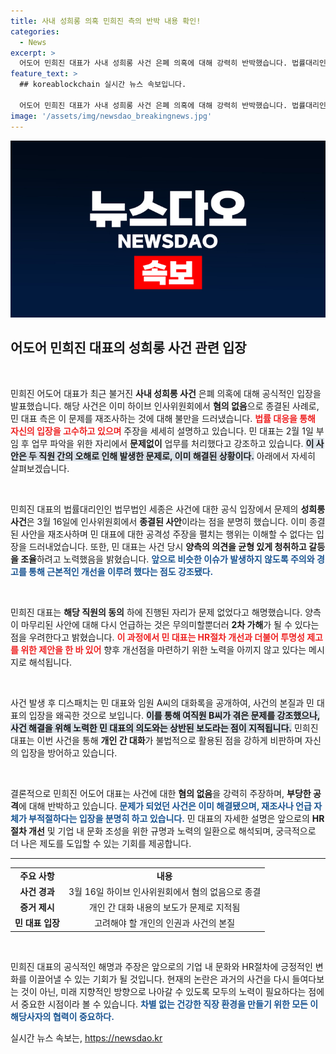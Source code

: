 ```yaml
---
title: 사내 성희롱 의혹 민희진 측의 반박 내용 확인!
categories:
  - News
excerpt: >
  어도어 민희진 대표가 사내 성희롱 사건 은폐 의혹에 대해 강력히 반박했습니다. 법률대리인은 사건이 이미 종결됐다고 주장하며, 재조사가 부당하다고 밝혔습니다. 진실은 무엇일까요? 클릭하여 모든 사실을 확인하세요!
feature_text: >
  ## koreablockchain 실시간 뉴스 속보입니다.

  어도어 민희진 대표가 사내 성희롱 사건 은폐 의혹에 대해 강력히 반박했습니다. 법률대리인은 사건이 이미 종결됐다고 주장하며, 재조사가 부당하다고 밝혔습니다. 진실은 무엇일까요? 클릭하여 모든 사실을 확인하세요!
image: '/assets/img/newsdao_breakingnews.jpg'
---
```


<p><img src="/assets/img/newsdao_breakingnews.jpg" alt="koreablockchain 속보" /></p>

<h2 data-ke-size="size26">어도어 민희진 대표의 성희롱 사건 관련 입장</h2>

<p data-ke-size="size16">&nbsp;</p>

<p>민희진 어도어 대표가 최근 불거진 <strong>사내 성희롱 사건</strong> 은폐 의혹에 대해 공식적인 입장을 발표했습니다. 해당 사건은 이미 하이브 인사위원회에서 <strong>혐의 없음</strong>으로 종결된 사례로, 민 대표 측은 이 문제를 재조사하는 것에 대해 불만을 드러냈습니다. <b><span style="color: #ee2323;">법률 대응을 통해 자신의 입장을 고수하고 있으며</span></b> 주장을 세세히 설명하고 있습니다. 민 대표는 2월 1일 부임 후 업무 파악을 위한 자리에서 <strong>문제없이</strong> 업무를 처리했다고 강조하고 있습니다. <b><span style="background-color: #21538527;">이 사안은 두 직원 간의 오해로 인해 발생한 문제로, 이미 해결된 상황이다.</span></b> 아래에서 자세히 살펴보겠습니다.</p>

<p data-ke-size="size16">&nbsp;</p>

<p>민희진 대표의 법률대리인인 법무법인 세종은 사건에 대한 공식 입장에서 문제의 <strong>성희롱 사건</strong>은 3월 16일에 인사위원회에서 <strong>종결된 사안</strong>이라는 점을 분명히 했습니다. 이미 종결된 사안을 재조사하며 민 대표에 대한 공격성 주장을 펼치는 행위는 이해할 수 없다는 입장을 드러내었습니다. 또한, 민 대표는 사건 당시 <strong>양측의 의견을 균형 있게 청취하고 갈등을 조율</strong>하려고 노력했음을 밝혔습니다. <b><span style="color: #1a5490;">앞으로 비슷한 이슈가 발생하지 않도록 주의와 경고를 통해 근본적인 개선을 이루려 했다는 점도 강조됐다.</span></b></p>

<p data-ke-size="size16">&nbsp;</p>

<p>민희진 대표는 <strong>해당 직원의 동의</strong> 하에 진행된 자리가 문제 없었다고 해명했습니다. 양측이 마무리된 사안에 대해 다시 언급하는 것은 무의미할뿐더러 <strong>2차 가해</strong>가 될 수 있다는 점을 우려한다고 밝혔습니다. <b><span style="color: #ee2323;">이 과정에서 민 대표는 HR절차 개선과 더불어 투명성 제고를 위한 제안을 한 바 있어</span></b> 향후 개선점을 마련하기 위한 노력을 아끼지 않고 있다는 메시지로 해석됩니다.</p>

<p data-ke-size="size16">&nbsp;</p>

<p>사건 발생 후 디스패치는 민 대표와 임원 A씨의 대화록을 공개하여, 사건의 본질과 민 대표의 입장을 왜곡한 것으로 보입니다. <b><span style="background-color: #21538527;">이를 통해 여직원 B씨가 겪은 문제를 강조했으나, 사건 해결을 위해 노력한 민 대표의 의도와는 상반된 보도라는 점이 지적됩니다.</span></b> 민희진 대표는 이번 사건을 통해 <strong>개인 간 대화</strong>가 불법적으로 활용된 점을 강하게 비판하며 자신의 입장을 방어하고 있습니다.</p>

<p data-ke-size="size16">&nbsp;</p>

<p>결론적으로 민희진 어도어 대표는 사건에 대한 <strong>혐의 없음</strong>을 강력히 주장하며, <strong>부당한 공격</strong>에 대해 반박하고 있습니다. <b><span style="color: #1a5490;">문제가 되었던 사건은 이미 해결됐으며, 재조사나 언급 자체가 부적절하다는 입장을 분명히 하고 있습니다.</span></b> 민 대표의 자세한 설명은 앞으로의 <strong>HR절차 개선</strong> 및 기업 내 문화 조성을 위한 규명과 노력의 일환으로 해석되며, 궁극적으로 더 나은 제도를 도입할 수 있는 기회를 제공합니다.</p>

<hr>

<table style="width: 100%; border-collapse: collapse;"> 
  <tbody> 
    <tr> 
      <td style="text-align: center; height: 17px;"><b>주요 사항</b></td> 
      <td style="text-align: center; height: 17px;"><b>내용</b></td> 
    </tr> 
    <tr> 
      <td style="text-align: center; height: 17px;"><b>사건 경과</b></td> 
      <td style="text-align: center; height: 17px;">3월 16일 하이브 인사위원회에서 혐의 없음으로 종결</td> 
    </tr> 
    <tr> 
      <td style="text-align: center; height: 17px;"><b>증거 제시</b></td> 
      <td style="text-align: center; height: 17px;">개인 간 대화 내용의 보도가 문제로 지적됨</td> 
    </tr> 
    <tr> 
      <td style="text-align: center; height: 17px;"><b>민 대표 입장</b></td> 
      <td style="text-align: center; height: 17px;">고려해야 할 개인의 인권과 사건의 본질</td> 
    </tr> 
  </tbody> 
</table>

<p data-ke-size="size16">&nbsp;</p>

<p>민희진 대표의 공식적인 해명과 주장은 앞으로의 기업 내 문화와 HR절차에 긍정적인 변화를 이끌어낼 수 있는 기회가 될 것입니다. 현재의 논란은 과거의 사건을 다시 들여다보는 것이 아닌, 미래 지향적인 방향으로 나아갈 수 있도록 모두의 노력이 필요하다는 점에서 중요한 시점이라 볼 수 있습니다. <b><span style="color: #1a5490;">차별 없는 건강한 직장 환경을 만들기 위한 모든 이해당사자의 협력이 중요하다.</span></b></p>
실시간 뉴스 속보는, <a href="https://newsdao.kr" rel="dofollow">https://newsdao.kr</a>


